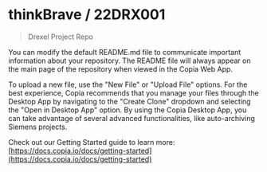 # thinkBrave / 22DRX001

> Drexel Project Repo

You can modify the default README.md file to communicate important information about your repository. The README file will always appear on the main page of the repository when viewed in the Copia Web App.

To upload a new file, use the "New File" or "Upload File" options. For the best experience, Copia recommends that you manage your files through the Desktop App by navigating to the "Create Clone" dropdown and selecting the "Open in Desktop App" option. By using the Copia Desktop App, you can take advantage of several advanced functionalities, like auto-archiving Siemens projects.

Check out our Getting Started guide to learn more: [https://docs.copia.io/docs/getting-started](https://docs.copia.io/docs/getting-started)
